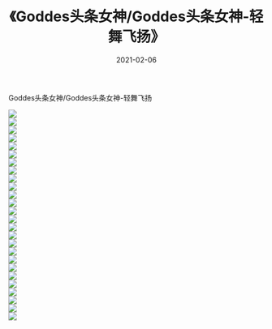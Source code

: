 ﻿---
layout: post
title:  《Goddes头条女神/Goddes头条女神-轻舞飞扬》
date:   2021-02-06
img: http://img.660000.xyz/Sharelink/网络美图/2021/Goddes头条女神/Goddes头条女神-轻舞飞扬/000.jpg
categories: [美女, 清纯, 唯美]
---

Goddes头条女神/Goddes头条女神-轻舞飞扬

 ![](http://img.660000.xyz/Sharelink/网络美图/2021/Goddes头条女神/Goddes头条女神-轻舞飞扬/001.jpg) <br>![](http://img.660000.xyz/Sharelink/网络美图/2021/Goddes头条女神/Goddes头条女神-轻舞飞扬/002.jpg) <br>![](http://img.660000.xyz/Sharelink/网络美图/2021/Goddes头条女神/Goddes头条女神-轻舞飞扬/003.jpg) <br>![](http://img.660000.xyz/Sharelink/网络美图/2021/Goddes头条女神/Goddes头条女神-轻舞飞扬/004.jpg) <br>![](http://img.660000.xyz/Sharelink/网络美图/2021/Goddes头条女神/Goddes头条女神-轻舞飞扬/005.jpg) <br>![](http://img.660000.xyz/Sharelink/网络美图/2021/Goddes头条女神/Goddes头条女神-轻舞飞扬/006.jpg) <br>![](http://img.660000.xyz/Sharelink/网络美图/2021/Goddes头条女神/Goddes头条女神-轻舞飞扬/007.jpg) <br>![](http://img.660000.xyz/Sharelink/网络美图/2021/Goddes头条女神/Goddes头条女神-轻舞飞扬/008.jpg) <br>![](http://img.660000.xyz/Sharelink/网络美图/2021/Goddes头条女神/Goddes头条女神-轻舞飞扬/009.jpg) <br>![](http://img.660000.xyz/Sharelink/网络美图/2021/Goddes头条女神/Goddes头条女神-轻舞飞扬/010.jpg) <br>![](http://img.660000.xyz/Sharelink/网络美图/2021/Goddes头条女神/Goddes头条女神-轻舞飞扬/011.jpg) <br>![](http://img.660000.xyz/Sharelink/网络美图/2021/Goddes头条女神/Goddes头条女神-轻舞飞扬/012.jpg) <br>![](http://img.660000.xyz/Sharelink/网络美图/2021/Goddes头条女神/Goddes头条女神-轻舞飞扬/013.jpg) <br>![](http://img.660000.xyz/Sharelink/网络美图/2021/Goddes头条女神/Goddes头条女神-轻舞飞扬/014.jpg) <br>![](http://img.660000.xyz/Sharelink/网络美图/2021/Goddes头条女神/Goddes头条女神-轻舞飞扬/015.jpg) <br>![](http://img.660000.xyz/Sharelink/网络美图/2021/Goddes头条女神/Goddes头条女神-轻舞飞扬/016.jpg) <br>![](http://img.660000.xyz/Sharelink/网络美图/2021/Goddes头条女神/Goddes头条女神-轻舞飞扬/017.jpg) <br>![](http://img.660000.xyz/Sharelink/网络美图/2021/Goddes头条女神/Goddes头条女神-轻舞飞扬/018.jpg) <br>![](http://img.660000.xyz/Sharelink/网络美图/2021/Goddes头条女神/Goddes头条女神-轻舞飞扬/019.jpg) <br>![](http://img.660000.xyz/Sharelink/网络美图/2021/Goddes头条女神/Goddes头条女神-轻舞飞扬/020.jpg) <br>![](http://img.660000.xyz/Sharelink/网络美图/2021/Goddes头条女神/Goddes头条女神-轻舞飞扬/021.jpg) <br>![](http://img.660000.xyz/Sharelink/网络美图/2021/Goddes头条女神/Goddes头条女神-轻舞飞扬/022.jpg) <br>![](http://img.660000.xyz/Sharelink/网络美图/2021/Goddes头条女神/Goddes头条女神-轻舞飞扬/023.jpg) <br>![](http://img.660000.xyz/Sharelink/网络美图/2021/Goddes头条女神/Goddes头条女神-轻舞飞扬/024.jpg) <br>![](http://img.660000.xyz/Sharelink/网络美图/2021/Goddes头条女神/Goddes头条女神-轻舞飞扬/025.jpg) <br>![](http://img.660000.xyz/Sharelink/网络美图/2021/Goddes头条女神/Goddes头条女神-轻舞飞扬/026.jpg) <br>